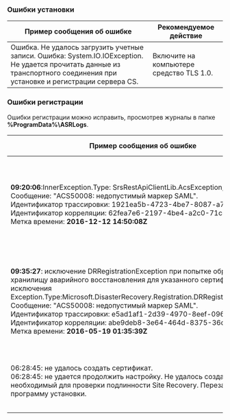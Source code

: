 
### <a name="installation-failures"></a>Ошибки установки
| **Пример сообщения об ошибке** | **Рекомендуемое действие** |
|--------------------------|------------------------|
|Ошибка. Не удалось загрузить учетные записи. Ошибка: System.IO.IOException. Не удается прочитать данные из транспортного соединения при установке и регистрации сервера CS.| Включите на компьютере средство TLS 1.0. |

### <a name="registration-failures"></a>Ошибки регистрации
Ошибки регистрации можно исправить, просмотрев журналы в папке **%ProgramData%\ASRLogs**.

| **Пример сообщения об ошибке** | **Рекомендуемое действие** |
|--------------------------|------------------------|
|**09:20:06**:InnerException.Type: SrsRestApiClientLib.AcsException,InnerException.<br>Сообщение: "ACS50008: недопустимый маркер SAML".<br>Идентификатор трассировки: 1921ea5b-4723-4be7-8087-a75d3f9e1072<br>Идентификатор корреляции: 62fea7e6-2197-4be4-a2c0-71ceb7aa2d97><br>Метка времени: **2016-12-12 14:50:08Z<br>** | Системные часы не должны опережать местное время или отставать от него более чем на 15 минут. Для завершения регистрации перезапустите установщик.|
|**09:35:27**: исключение DRRegistrationException при попытке обращения к хранилищу аварийного восстановления для указанного сертификата. Вызов исключения Exception.Type:Microsoft.DisasterRecovery.Registration.DRRegistrationException. Сообщение: "ACS50008: недопустимый маркер SAML".<br>Идентификатор трассировки: e5ad1af1-2d39-4970-8eef-096e325c9950<br>Идентификатор корреляции: abe9deb8-3e64-464d-8375-36db9816427a<br>Метка времени: **2016-05-19 01:35:39Z**<br> | Системные часы не должны опережать местное время или отставать от него более чем на 15 минут. Для завершения регистрации перезапустите установщик.|
|06:28:45: не удалось создать сертификат.<br>06:28:45: не удается продолжить настройку. Не удалось создать сертификат, необходимый для проверки подлинности Site Recovery. Перезапустите программу установки. | Программу установки следует запустить от имени локального администратора. |
